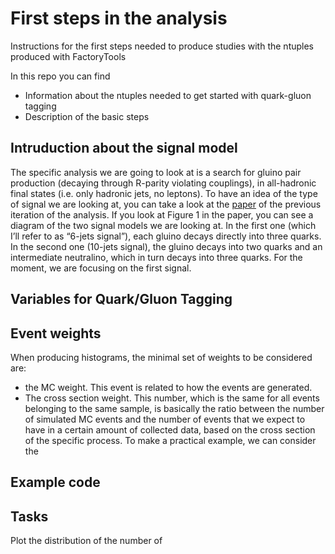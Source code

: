 # First steps in the analysis
Instructions for the first steps needed to produce studies with the ntuples produced with FactoryTools

In this repo you can find 
* Information about the ntuples needed to get started with quark-gluon tagging 
* Description of the basic steps 

## Intruduction about the signal model

The specific analysis we are going to look at is a search for gluino pair production (decaying through R-parity violating couplings), in all-hadronic final states (i.e. only hadronic jets, no leptons).
To have an idea of the type of signal we are looking at, you can take a look at the [paper](https://arxiv.org/pdf/1804.03568.pdf) of the previous iteration of the analysis. 
If you look at Figure 1 in the paper, you can see a diagram of the two signal models we are looking at.
In the first one (which I’ll refer to as “6-jets signal”), each gluino decays directly into three quarks. In the second one (10-jets signal), the gluino decays into two quarks and an intermediate neutralino, which in turn decays into three quarks. 
For the moment, we are focusing on the first signal. 

## Variables for Quark/Gluon Tagging 

## Event weights 
When producing histograms, the minimal set of weights to be considered are:
* the MC weight. This event is related to how the events are generated. 
* The cross section weight. This number, which is the same for all events belonging to the same sample, is basically the ratio between the number of simulated MC events and the number of events that we expect to have in a certain amount of collected data, based on the cross section of the specific process.
To make a practical example, we can consider the 

## Example code 

## Tasks
Plot the distribution of the number of 
